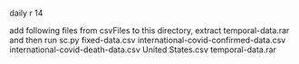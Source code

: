 daily r 14

add following files from csvFiles to this directory, extract temporal-data.rar and then run sc.py
fixed-data.csv
international-covid-confirmed-data.csv
international-covid-death-data.csv
United States.csv
temporal-data.rar